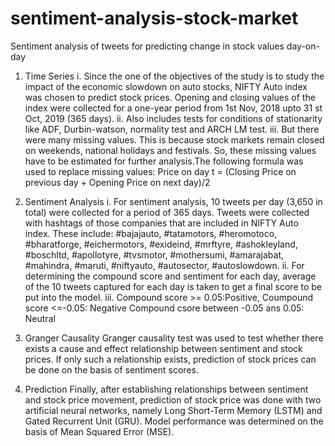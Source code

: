 # sentiment-analysis-stock-market
Sentiment analysis of tweets for predicting change in stock values day-on-day

1. Time Series
i. Since the one of the objectives of the study is to study the impact of the economic slowdown on auto stocks, NIFTY Auto index was chosen to predict stock prices. Opening and closing values of the index were collected for a one-year period from 1st Nov, 2018 upto 31
st Oct, 2019 (365 days).
ii. Also includes tests for conditions of stationarity like ADF, Durbin-watson,  normality test and ARCH LM test.
iii. But there were many missing values. This is because stock markets remain closed on weekends, national holidays and festivals. So, these missing values have to be estimated for further analysis.The following formula was used to replace missing values:
Price on day t = (Closing Price on previous day + Opening Price on next day)/2

2. Sentiment Analysis
i. For sentiment analysis, 10 tweets per day (3,650 in total) were collected for a period of 365 days. Tweets were collected with hashtags of those companies that are included in NIFTY Auto index. These include: #bajajauto, #tatamotors, #heromotoco, #bharatforge, #eichermotors, #exideind, #mrftyre, #ashokleyland, #boschltd, #apollotyre, #tvsmotor, #mothersumi, #amarajabat, #mahindra, #maruti, #niftyauto, #autosector, #autoslowdown.
ii. For determining the compound score and sentiment for each day, average of the 10 tweets captured for each day is taken to get a final score to be put into the model. 
iii. Compound score >= 0.05:Positive,
Coumpound score <=-0.05: Negative
Compound csore between -0.05 ans 0.05: Neutral

3. Granger Causality
Granger causality test was used to test whether there exists a cause and effect relationship between sentiment and stock prices. If only such a relationship exists, prediction of stock prices can be done on the basis of sentiment scores.

4. Prediction
Finally, after establishing relationships between sentiment and stock price movement, prediction of stock price was done with two artificial neural networks, namely Long Short-Term Memory (LSTM) and Gated Recurrent Unit (GRU). Model performance was determined on the basis of Mean Squared Error (MSE).

